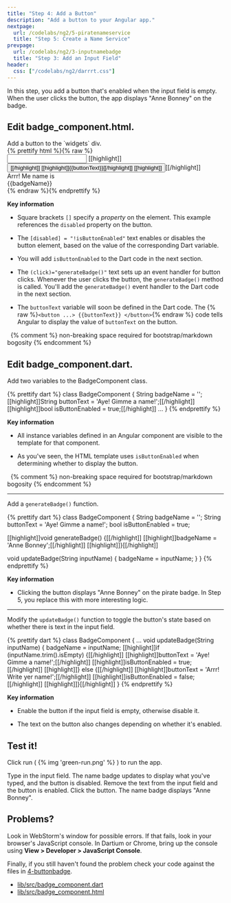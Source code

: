 ```yaml
---
title: "Step 4: Add a Button"
description: "Add a button to your Angular app."
nextpage:
  url: /codelabs/ng2/5-piratenameservice
  title: "Step 5: Create a Name Service"
prevpage:
  url: /codelabs/ng2/3-inputnamebadge
  title: "Step 3: Add an Input Field"
header:
  css: ["/codelabs/ng2/darrrt.css"]
---
```


In this step, you add a button that's enabled
when the input field is empty.
When the user clicks the button,
the app displays "Anne Bonney" on the badge.

## <i class="fa fa-anchor"> </i> Edit badge_component.html.

<div class="trydart-step-details" markdown="1">
Add a button to the `widgets` div.
</div>

<div class="row"> <div class="col-md-7" markdown="1">

<div class="trydart-step-details" markdown="1">
{% prettify html %}{% raw %}
<div class="widgets">
  <input (input)="updateBadge($event.target.value)"
         type="text" maxlength="15">
  [[highlight]]<button [disabled]="!isButtonEnabled" (click)="generateBadge()">[[/highlight]]
    [[highlight]]{{buttonText}}[[/highlight]]
  [[highlight]]</button>[[/highlight]]
</div>
<div class="badge">
  <div class="greeting">Arrr! Me name is</div>
  <div class="name">{{badgeName}}</div>
</div>
{% endraw %}{% endprettify %}
</div>

</div> <div class="col-md-5" markdown="1">

<i class="fa fa-key key-header"> </i> <strong> Key information </strong>

* Square brackets `[]` specify a _property_ on the element.
  This example references the `disabled` property on the button.

* The `[disabled] = "!isButtonEnabled"` text enables or disables
  the button element, based on the value of the corresponding Dart variable.

* You will add `isButtonEnabled` to the Dart code in the next section.

* The `(click)="generateBadge()"` text sets up an event handler for button
  clicks. Whenever the user clicks the button, the `generateBadge()`
  method is called.
  You'll add the `generateBadge()` event handler to the Dart
  code in the next section.

* The `buttonText` variable will soon be defined in the Dart code.
  The {% raw %}`<button ...> {{buttonText}} </button>`{% endraw %}
  code tells Angular to display the value of `buttonText` on the button.

&nbsp; {% comment %} non-breaking space required for bootstrap/markdown bogosity {% endcomment %}

</div></div>

## <i class="fa fa-anchor"> </i> Edit badge_component.dart.

<div class="trydart-step-details" markdown="1">
Add two variables to the BadgeComponent class.
</div>

<div class="row"> <div class="col-md-7" markdown="1">

<div class="trydart-step-details" markdown="1">

{% prettify dart %}
class BadgeComponent {
  String badgeName = '';
  [[highlight]]String buttonText = 'Aye! Gimme a name!';[[/highlight]]
  [[highlight]]bool isButtonEnabled = true;[[/highlight]]
  ...
}
{% endprettify %}

</div>

</div> <div class="col-md-5" markdown="1">

<i class="fa fa-key key-header"> </i> <strong> Key information </strong>

* All instance variables defined in an Angular component are visible
  to the template for that component.

* As you've seen, the HTML template uses `isButtonEnabled`
  when determining whether to display the button.

&nbsp; {% comment %} non-breaking space required for bootstrap/markdown bogosity {% endcomment %}

</div> </div>

<div class="trydart-step-details" markdown="1">

<hr>

Add a `generateBadge()` function.
</div>

<div class="row"> <div class="col-md-7" markdown="1">

<div class="trydart-step-details">
{% prettify dart %}
class BadgeComponent {
  String badgeName = '';
  String buttonText = 'Aye! Gimme a name!';
  bool isButtonEnabled = true;

  [[highlight]]void generateBadge() {[[/highlight]]
    [[highlight]]badgeName = 'Anne Bonney';[[/highlight]]
  [[highlight]]}[[/highlight]]

  void updateBadge(String inputName) {
    badgeName = inputName;
  }
}
{% endprettify %}
</div>

</div> <div class="col-md-5" markdown="1">

<i class="fa fa-key key-header"> </i> <strong> Key information </strong>

* Clicking the button displays "Anne Bonney" on the pirate badge.
  In Step 5, you replace this with more interesting logic.

</div></div>

<div class="trydart-step-details" markdown="1">

<hr>

Modify the `updateBadge()` function to toggle the button's
state based on whether there is text in the input field.
</div>

<div class="row"> <div class="col-md-7" markdown="1">

<div class="trydart-step-details">
{% prettify dart %}
class BadgeComponent {
  ...
  void updateBadge(String inputName) {
    badgeName = inputName;
    [[highlight]]if (inputName.trim().isEmpty) {[[/highlight]]
      [[highlight]]buttonText = 'Aye! Gimme a name!';[[/highlight]]
      [[highlight]]isButtonEnabled = true;[[/highlight]]
    [[highlight]]} else {[[/highlight]]
      [[highlight]]buttonText = 'Arrr! Write yer name!';[[/highlight]]
      [[highlight]]isButtonEnabled = false;[[/highlight]]
    [[highlight]]}[[/highlight]]
  }
{% endprettify %}
</div>

</div> <div class="col-md-5" markdown="1">

<i class="fa fa-key key-header"> </i> <strong> Key information </strong>

* Enable the button if the input field is empty,
  otherwise disable it.

* The text on the button also changes depending on whether it's
  enabled.

</div></div>

## <i class="fa fa-anchor"> </i> Test it!

<div class="trydart-step-details" markdown="1">

Click run ( {% img 'green-run.png' %} ) to run the app.

Type in the input field. The name badge updates to display what you've typed,
and the button is disabled.  Remove the text from the input field and the
button is enabled. Click the button. The name badge displays "Anne Bonney".

## Problems?

Look in WebStorm's window for possible errors.
If that fails, look in your browser's JavaScript console.
In Dartium or Chrome, bring up the console using
**View > Developer > JavaScript Console**.

Finally, if you still haven't found the problem
check your code against the files in
[4-buttonbadge](https://github.com/dart-lang/one-hour-codelab/tree/master/ng2/4-buttonbadge).

* [lib/src/badge_component.dart](https://raw.githubusercontent.com/dart-lang/one-hour-codelab/master/ng2/4-buttonbadge/lib/src/badge_component.dart)
* [lib/src/badge_component.html](https://raw.githubusercontent.com/dart-lang/one-hour-codelab/master/ng2/4-buttonbadge/lib/src/badge_component.html)
